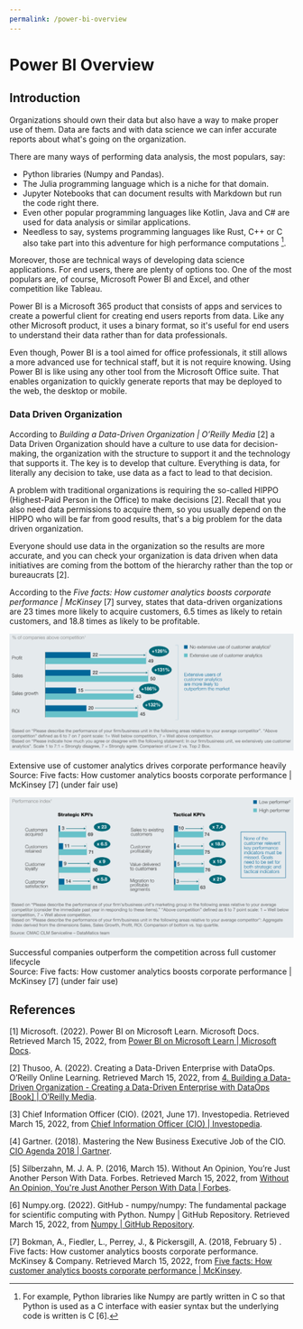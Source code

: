 ```yaml
---
permalink: /power-bi-overview
---
```

# Power BI Overview

## Introduction

Organizations should own their data but also have a way to make proper use of
them. Data are facts and with data science we can infer accurate reports about
what's going on the organization.

There are many ways of performing data analysis, the most populars, say:

- Python libraries (Numpy and Pandas).
- The Julia programming language which is a niche for that domain.
- Jupyter Notebooks that can document results with Markdown but run the code
  right there.
- Even other popular programming languages like Kotlin, Java and C# are used for
  data analysis or similar applications.
- Needless to say, systems programming languages like Rust, C++ or C also take
  part into this adventure for high performance computations [^1].

[^1]: For example, Python libraries like Numpy are partly written in C so that
Python is used as a C interface with easier syntax but the underlying code is
written is C [6].

Moreover, those are technical ways of developing data science applications. For
end users, there are plenty of options too. One of the most populars are, of
course, Microsoft Power BI and Excel, and other competition like Tableau.

Power BI is a Microsoft 365 product that consists of apps and services to create
a powerful client for creating end users reports from data. Like any other
Microsoft product, it uses a binary format, so it's useful for end users to
understand their data rather than for data professionals.

Even though, Power BI is a tool aimed for office professionals, it still allows
a more advanced use for technical staff, but it is not require knowing. Using
Power BI is like using any other tool from the Microsoft Office suite. That
enables organization to quickly generate reports that may be deployed to the
web, the desktop or mobile.

### Data Driven Organization

According to *Building a Data-Driven Organization &vert; O’Reilly Media* [2] a
Data Driven Organization should have a culture to use data for decision-making,
the organization with the structure to support it and the technology that
supports it. The key is to develop that culture. Everything is data, for
literally any decision to take, use data as a fact to lead to that decision.

A problem with traditional organizations is requiring the so-called HIPPO
(Highest-Paid Person in the Office)
to make decisions [2]. Recall that you also need data permissions to acquire
them, so you usually depend on the HIPPO who will be far from good results,
that's a big problem for the data driven organization.

Everyone should use data in the organization so the results are more accurate,
and you can check your organization is data driven when data initiatives are
coming from the bottom of the hierarchy rather than the top or bureaucrats [2].

According to the *Five facts: How customer analytics boosts corporate
performance &vert; McKinsey* [7] survey, states that data-driven organizations
are 23 times more likely to acquire customers, 6.5 times as likely to retain
customers, and 18.8 times as likely to be profitable.

![mckinsey-exhibit-1](images/mckinsey-exhibit-1.svgz)

<figcaption>
Extensive use of customer analytics drives corporate performance heavily<br>
Source: <it>Five facts: How customer analytics boosts corporate
performance &vert; McKinsey</it> [7] (under fair use)
</figcaption>


![mckinsey-exhibit-2](images/mckinsey-exhibit-2.svgz)

<figcaption>
Successful companies outperform the competition across full customer lifecycle<br>
Source: <it>Five facts: How customer analytics boosts corporate
performance &vert; McKinsey</it> [7] (under fair use)
</figcaption>


## References

[1] Microsoft. (2022). Power BI on Microsoft Learn. Microsoft Docs. Retrieved
March 15, 2022,
from [Power BI on Microsoft Learn &vert; Microsoft Docs](https://docs.microsoft.com/en-us/learn/powerplatform/power-bi).

[2] Thusoo, A. (2022). Creating a Data-Driven Enterprise with DataOps. O’Reilly
Online Learning. Retrieved March 15, 2022,
from [4. Building a Data-Driven Organization - Creating a Data-Driven Enterprise with DataOps [Book] &vert; O’Reilly Media](https://www.oreilly.com/library/view/creating-a-data-driven/9781492049227/ch04.html).

[3] Chief Information Officer (CIO). (2021, June 17). Investopedia. Retrieved
March 15, 2022,
from [Chief Information Officer (CIO) &vert; Investopedia](https://www.investopedia.com/terms/c/cio.asp).

[4] Gartner. (2018). Mastering the New Business Executive Job of the CIO.
[CIO Agenda 2018 &vert; Gartner](https://www.gartner.com/imagesrv/cio-trends/pdf/cio_agenda_2018.pdf).

[5] Silberzahn, M. J. A. P. (2016, March 15). Without An Opinion, You’re Just
Another Person With Data. Forbes. Retrieved March 15, 2022,
from [Without An Opinion, You're Just Another Person With Data &vert; Forbes](https://www.forbes.com/sites/silberzahnjones/2016/03/15/without-an-opinion-youre-just-another-person-with-data/?sh=10542115699f).

[6] Numpy.org. (2022). GitHub - numpy/numpy: The fundamental package for
scientific computing with Python. Numpy &vert; GitHub Repository. Retrieved
March 15, 2022,
from [Numpy &vert; GitHub Repository](https://github.com/numpy/numpy).

[7] Bokman, A., Fiedler, L., Perrey, J., & Pickersgill, A. (2018, February 5)
. Five facts: How customer analytics boosts corporate performance. McKinsey &
Company. Retrieved March 15, 2022,
from [Five facts: How customer analytics boosts corporate performance &vert; McKinsey](https://www.mckinsey.com/business-functions/marketing-and-sales/our-insights/five-facts-how-customer-analytics-boosts-corporate-performance).
